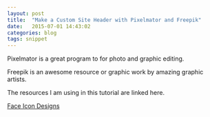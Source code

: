 ```yaml
---
layout: post
title:  "Make a Custom Site Header with Pixelmator and Freepik"
date:   2015-07-01 14:43:02
categories: blog
tags: snippet
---
```


Pixelmator is a great program to for photo and graphic editing. 

Freepik is an awesome resource or graphic work by amazing graphic artists. 

The resources I am using in this tutorial are linked here. 

[Face Icon Designs](wwww.freepik.com)

